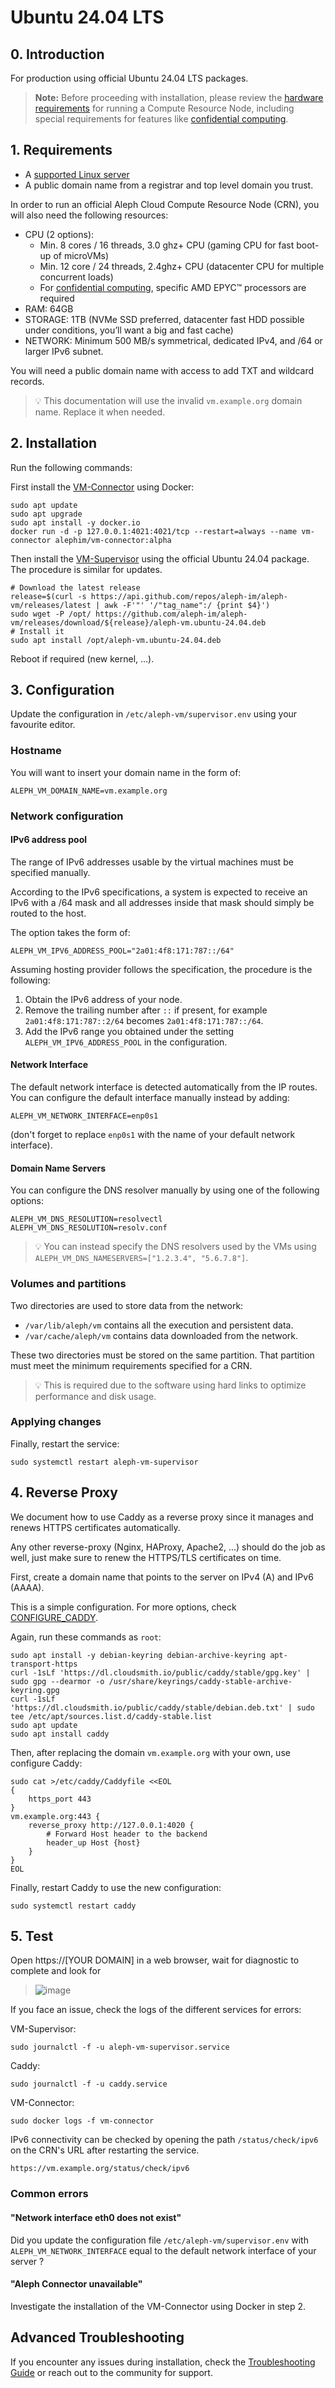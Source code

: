 # Ubuntu 24.04 LTS

## 0. Introduction

For production using official Ubuntu 24.04 LTS packages.

> **Note:** Before proceeding with installation, please review the [hardware requirements](/nodes/compute/introduction/#hardware-requirements) for running a Compute Resource Node, including special requirements for features like [confidential computing](/nodes/compute/advanced/confidential/).

## 1. Requirements

- A [supported Linux server](https://github.com/aleph-im/aleph-vm/tree/main/src/aleph/vm/orchestrator#1-supported-platforms)
- A public domain name from a registrar and top level domain you trust.

In order to run an official Aleph Cloud Compute Resource Node (CRN), you will also need the following resources:

- CPU (2 options):
  - Min. 8 cores / 16 threads, 3.0 ghz+ CPU (gaming CPU for fast boot-up of microVMs)
  - Min. 12 core / 24 threads, 2.4ghz+ CPU (datacenter CPU for multiple concurrent loads)
  - For [confidential computing](/nodes/compute/advanced/confidential/), specific AMD EPYC™ processors are required
- RAM: 64GB
- STORAGE: 1TB (NVMe SSD preferred, datacenter fast HDD possible under conditions, you’ll want a big and fast cache)
- NETWORK: Minimum 500 MB/s symmetrical, dedicated IPv4, and /64 or larger IPv6 subnet.

You will need a public domain name with access to add TXT and wildcard records.

> 💡 This documentation will use the invalid `vm.example.org` domain name. Replace it when needed.

## 2. Installation

Run the following commands:

First install the [VM-Connector](https://github.com/aleph-im/aleph-vm/tree/main/vm_connector) using Docker:

```shell
sudo apt update
sudo apt upgrade
sudo apt install -y docker.io
docker run -d -p 127.0.0.1:4021:4021/tcp --restart=always --name vm-connector alephim/vm-connector:alpha
```

Then install the [VM-Supervisor](https://github.com/aleph-im/aleph-vm/tree/main/src/aleph/vm/orchestrator) using the official Ubuntu 24.04 package.
The procedure is similar for updates.

```shell
# Download the latest release
release=$(curl -s https://api.github.com/repos/aleph-im/aleph-vm/releases/latest | awk -F'"' '/"tag_name":/ {print $4}')
sudo wget -P /opt/ https://github.com/aleph-im/aleph-vm/releases/download/${release}/aleph-vm.ubuntu-24.04.deb
# Install it
sudo apt install /opt/aleph-vm.ubuntu-24.04.deb
```

Reboot if required (new kernel, ...).

## 3. Configuration

Update the configuration in `/etc/aleph-vm/supervisor.env` using your favourite editor.

### Hostname

You will want to insert your domain name in the form of:

```
ALEPH_VM_DOMAIN_NAME=vm.example.org
```

### Network configuration

#### IPv6 address pool

The range of IPv6 addresses usable by the virtual machines must be specified manually.

According to the IPv6 specifications, a system is expected to receive an IPv6 with a /64
mask and all addresses inside that mask should simply be routed to the host.

The option takes the form of:
```
ALEPH_VM_IPV6_ADDRESS_POOL="2a01:4f8:171:787::/64"
```

Assuming hosting provider follows the specification, the procedure is the following:

1. Obtain the IPv6 address of your node.
2. Remove the trailing number after `::` if present, for example `2a01:4f8:171:787::2/64` becomes `2a01:4f8:171:787::/64`.
3. Add the IPv6 range you obtained under the setting `ALEPH_VM_IPV6_ADDRESS_POOL` in the configuration.



#### Network Interface

The default network interface is detected automatically from the IP routes.
You can configure the default interface manually instead by adding:

```
ALEPH_VM_NETWORK_INTERFACE=enp0s1
```

(don't forget to replace `enp0s1` with the name of your default network interface).


#### Domain Name Servers

You can configure the DNS resolver manually by using one of the following options:

```
ALEPH_VM_DNS_RESOLUTION=resolvectl
ALEPH_VM_DNS_RESOLUTION=resolv.conf
```

> 💡 You can instead specify the DNS resolvers used by the VMs using `ALEPH_VM_DNS_NAMESERVERS=["1.2.3.4", "5.6.7.8"]`.

### Volumes and partitions

Two directories are used to store data from the network:

- `/var/lib/aleph/vm` contains all the execution and persistent data.
- `/var/cache/aleph/vm` contains data downloaded from the network.

These two directories must be stored on the same partition.
That partition must meet the minimum requirements specified for a CRN.

> 💡 This is required due to the software using hard links to optimize performance and disk usage.

### Applying changes

Finally, restart the service:

```shell
sudo systemctl restart aleph-vm-supervisor
```

## 4. Reverse Proxy

We document how to use Caddy as a reverse proxy since it manages and renews HTTPS certificates automatically.

Any other reverse-proxy (Nginx, HAProxy, Apache2, ...) should do the job as well, just make sure to renew the
HTTPS/TLS certificates on time.

First, create a domain name that points to the server on IPv4 (A) and IPv6 (AAAA).

This is a simple configuration. For more options, check [CONFIGURE_CADDY](../configure-caddy.md).

Again, run these commands as `root`:

```shell
sudo apt install -y debian-keyring debian-archive-keyring apt-transport-https
curl -1sLf 'https://dl.cloudsmith.io/public/caddy/stable/gpg.key' | sudo gpg --dearmor -o /usr/share/keyrings/caddy-stable-archive-keyring.gpg
curl -1sLf 'https://dl.cloudsmith.io/public/caddy/stable/debian.deb.txt' | sudo tee /etc/apt/sources.list.d/caddy-stable.list
sudo apt update
sudo apt install caddy
```

Then, after replacing the domain `vm.example.org` with your own, use configure Caddy:

```shell
sudo cat >/etc/caddy/Caddyfile <<EOL
{
    https_port 443
}
vm.example.org:443 {
    reverse_proxy http://127.0.0.1:4020 {
        # Forward Host header to the backend
        header_up Host {host}
    }
}
EOL
```

Finally, restart Caddy to use the new configuration:

```shell
sudo systemctl restart caddy
```

## 5. Test

Open https://[YOUR DOMAIN] in a web browser, wait for diagnostic to complete and look for

> ![image](https://user-images.githubusercontent.com/404665/150202090-91a02536-4e04-4af2-967f-fe105d116e1f.png)

If you face an issue, check the logs of the different services for errors:

VM-Supervisor:

```shell
sudo journalctl -f -u aleph-vm-supervisor.service
```

Caddy:

```shell
sudo journalctl -f -u caddy.service
```

VM-Connector:

```shell
sudo docker logs -f vm-connector
```

IPv6 connectivity can be checked by opening the path `/status/check/ipv6` on the CRN's URL after restarting the service.

```
https://vm.example.org/status/check/ipv6
```

### Common errors

#### "Network interface eth0 does not exist"

Did you update the configuration file `/etc/aleph-vm/supervisor.env` with `ALEPH_VM_NETWORK_INTERFACE` equal to
the default network interface of your server ?

#### "Aleph Connector unavailable"

Investigate the installation of the VM-Connector using Docker in step 2.

## Advanced Troubleshooting

If you encounter any issues during installation, check the [Troubleshooting Guide](/nodes/resources/management/troubleshooting/#compute-resource-node-troubleshooting) or reach out to the community for support.